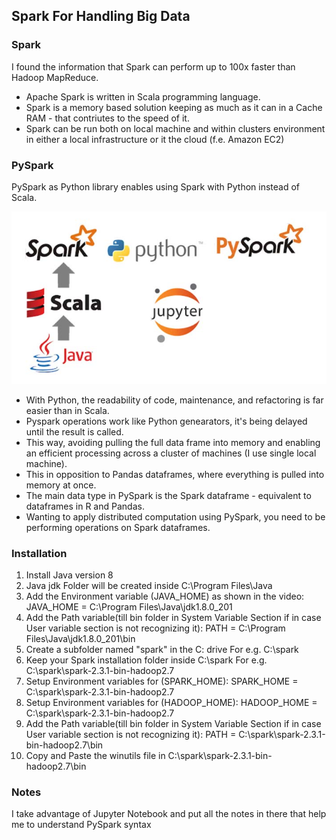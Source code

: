 <h2>Spark For Handling Big Data</h2>
<h3>Spark</h3>
<p>I found the information that Spark can perform up to 100x faster than Hadoop MapReduce. </p>
<ul>
  <li>Apache Spark is written in Scala programming language.</li>
  <li>Spark is a memory based solution keeping as much as it can in a Cache RAM - that contriutes to the speed of it.</li>
  <li>Spark can be run both on local machine and within clusters environment in either a local infrastructure or it the cloud (f.e. Amazon EC2)</li>
</ul>
  
<h3>PySpark</h3>
<p>PySpark as Python library enables using Spark with Python instead of Scala.</p>
<img src="images/pyspark.jpg">
<ul>
  <li>With Python, the readability of code, maintenance, and refactoring is far easier than in Scala.</li>
  <li>Pyspark operations work like Python genearators, it's being delayed until the result is called.</li>
  <li>This way, avoiding pulling the full data frame into memory and enabling an efficient processing across a cluster of machines (I use single local machine).</li>
  <li>This in opposition to Pandas dataframes, where everything is pulled into memory at once.</li>
  <li>The main data type in PySpark is the Spark dataframe - equivalent to dataframes in R and Pandas.</li>
  <li>Wanting to apply distributed computation using PySpark, you need to be performing operations on Spark dataframes.</li>
</ul>

<h3>Installation</h3>
<ol>
  <li>Install Java version 8</li>
  <li>Java jdk Folder will be created inside C:\Program Files\Java</li>
  <li>Add the Environment variable (JAVA_HOME) as shown in the video: JAVA_HOME = C:\Program Files\Java\jdk1.8.0_201</li>
  <li>Add the Path variable(till bin folder in System Variable Section if in case User variable section is not recognizing it): PATH = C:\Program Files\Java\jdk1.8.0_201\bin</li>
  <li>Create a subfolder named "spark" in the C: drive For e.g. C:\spark </li>
  <li>Keep your Spark installation folder inside C:\spark For e.g. C:\spark\spark-2.3.1-bin-hadoop2.7</li>
  <li>Setup Environment variables for (SPARK_HOME): SPARK_HOME = C:\spark\spark-2.3.1-bin-hadoop2.7</li>
  <li>Setup Environment variables for (HADOOP_HOME): HADOOP_HOME = C:\spark\spark-2.3.1-bin-hadoop2.7</li>
  <li>Add the Path variable(till bin folder in System Variable Section if in case User variable section is not recognizing it): PATH = C:\spark\spark-2.3.1-bin-hadoop2.7\bin</li>
  <li>Copy and Paste the winutils file in C:\spark\spark-2.3.1-bin-hadoop2.7\bin</li>
</ol>
  
<h3>Notes</h3>
<p>I take advantage of Jupyter Notebook and put all the notes in there that help me to understand PySpark syntax</p>

